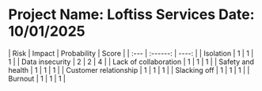 # Project Name: Loftiss Services    Date: 10/01/2025

| Risk | Impact | Probability | Score |
| :--- | :------: | ----: |
| Isolation | 1 | 1 | 1 |
| Data insecurity | 2 | 2 | 4 |
| Lack of collaboration | 1 | 1 | 1 |
| Safety and health | 1 | 1 | 1 |
| Customer relationship | 1 | 1 | 1 |
| Slacking off | 1 | 1 | 1 |
| Burnout | 1 | 1 | 1 | 
